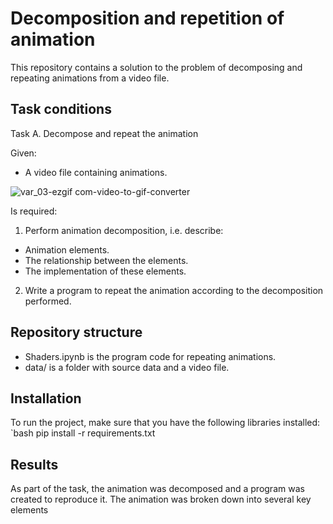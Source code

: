 # Decomposition and repetition of animation

This repository contains a solution to the problem of decomposing and repeating animations from a video file.

## Task conditions
Task A. Decompose and repeat the animation

Given:
- A video file containing animations.
  
![var_03-ezgif com-video-to-gif-converter](https://github.com/user-attachments/assets/400ad009-192d-49e8-9d15-bc86f42dbe77)

Is required:
1. Perform animation decomposition, i.e. describe:
 - Animation elements.
 - The relationship between the elements.
 - The implementation of these elements.
2. Write a program to repeat the animation according to the decomposition performed.
 
## Repository structure
- Shaders.ipynb is the program code for repeating animations.
- data/ is a folder with source data and a video file.

## Installation
To run the project, make sure that you have the following libraries installed:
`bash
pip install -r requirements.txt

## Results

As part of the task, the animation was decomposed and a program was created to reproduce it. The animation was broken down into several key elements

